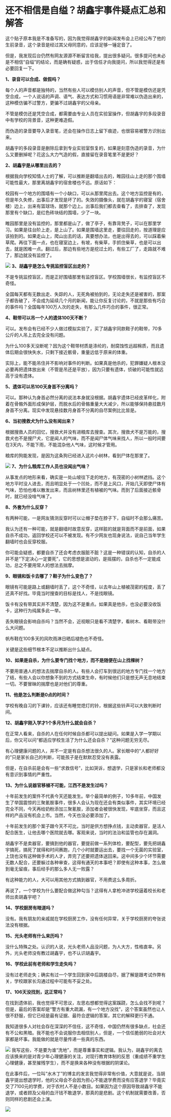 # 还不相信是自缢？胡鑫宇事件疑点汇总和解答

这个贴子原本我是不准备写的，因为我觉得胡鑫宇的新闻发布会上已经公布了他的生前录音，这个录音是经过其父母同意的，应该足够一锤定音了。

但是，我发现后台仍然有网友源源不断留言给我，提出很多疑问。很多提问也未必是不相信“自缢”的结论，而是确有疑惑，出于信任才向我提问，所以我觉得还是有必要回复一下。

**1、录音可以合成、做假吗？**

每个人的声音都是独特的，当然有些人可以模仿别人的声音，但不管是模仿还是凭空合成，一个人说话的声调、语气、表达方式和习惯用语是非常难以伪造出来的，这种模仿骗不过警方，更骗不过胡鑫宇的父母亲。

不管是模仿还是凭空合成，都需要由专业人员在实验室操作，但胡鑫宇的多段录音中有学校的背景音，这种更难造假。

而伪造的录音要导入录音笔，还会在操作日志上留下痕迹，也很容易被警方识别出来。

胡鑫宇的多段录音是删除后拿到专业实验室恢复的，如果是刻意伪造的录音，为什么又要删掉呢？花这么大力气造的假，直接留在录音笔里不是更好？

**2、胡鑫宇是从哪里出去的？**

根据我向学校知情人士的了解，可以推断是翻墙出去的，睢园往山上走的那个围墙可能性最大，那里离胡鑫宇的宿舍楼也不远。原话如下：

校园有一个地方的围墙有一个小缺口，可以从那里爬出去。这个地方监控是有的，但是年久失修，出事后才发现是坏了的。失效的摄像头，就在胡鑫宇的寝室（宿舍楼）边上，出来有篮球场，就那个边上。出事后我们都去查看了，去排查了，发现那里有个缺口，是红色砖块结的围墙，少了一块。

睢园那里是没有监控的，那里都是山了，做了亭子，有靠背凳子，可以在那里学习。如果是往台阶上走，是上山了。如果是围墙这里走，要往回走的，按道理是应该拍到的。如果走山上，爬山出去的话，真要想办法，也是出得去的，可以踩着柴草爬。再往下面一点，也在寝室边上，有坡，有柴草，手抓住柴草，也是可以出去，就是困难一点。翻过后，那边有些地方是挖过土的，有些工厂了，走路就不难了，那边就没有监控了。

![](https://inews.gtimg.com/news_bt/OycNvUnGVUbpRvThXnwcY6wVAE5XnXl8DBvp3rsX3UahsAA/1000)
**3、胡鑫宇是怎么专挑监控盲区出走的？**

不是专挑监控盲区，而是正好围墙那里有监控盲区。学校围墙很长，有监控盲区不奇怪。

全国每天都有无数出走、失踪的人，无死角被拍到的，无论走失还是被害的，那案子都告破了，不会成为延续几个月的新闻，能让你反复讨论的，不就是那些有巧合的事件吗？全国每年100万人次的走失，有那么几件巧合的事件，很正常。

**4、鞋带可以吊一个人的遗体100天不断？**

可以。发布会有已经不少人做过模拟实验了，买了胡鑫宇同款鞋子的鞋带，70多公斤的人吊上去完全没有问题。

为什么100多天没断呢？因为这个鞋带材质是涤纶的，耐腐蚀性远超棉质，而且遗体后期会很快失水，只剩下接近骸骨，重量远低于原来的体重。

实际上，能不能吊住并不影响对事件的判断。如果真是他杀的，犯罪嫌疑人根本没必要再把遗体放出来（不管是吊还是平放），因为只要有遗体，侦破的可能性就远高于没有遗体。

**5、遗体可以吊100天身首不分离吗？**

可以。那种认为身首必然分离的说法本身就没根据。胡鑫宇遗体已经皮革样化，附着在骨骼外面形成保护层，而脱水后的骨骼重量大大减少，所以能够保持悬挂数月身首不分离。现实中发现悬挂数月身首不分离的自尽案例比比皆是。

**6、当初搜救犬为什么没有闻出来？**

根据搜救人员的回忆，搜救犬并没有进粮库去搜查。其次，搜救犬不是万能的，搜救犬也不是搜尸犬，它是闻人的气味，而不是闻尸体气味来找人，所以一般时间要在3天内，不能下雨，不能混杂他人气味，这时候才管用。

粮库的狗能发现，是因为这条狗已经进入这片小树林，看到尸体在那里了。

![](https://inews.gtimg.com/news_bt/OsANxOywVpSxrNYevPlhd5a1y-beLT_Dtq70K2ZZPTGUMAA/1000)
**7、为什么粮库工作人员也没闻出气味？**

从事发点的地形来看，确实是一处山坡往下走的地方，有茂密的小树林遮挡。这个地方平时没人进去，而且明显处于一个凹处，而不是上风口，开始几天即使尸体有气味，恐怕也难以散发出来，而且树林里还有植被的气味。而到了后面接近骸骨时，就已经没啥气味了。

**8、外套为什么反穿？**

有两种可能，一是网友猜测反穿时可以让帽子垫在脖子下，自缢时不会那么痛苦。

我认为还有一种可能，就是翻墙时故意反穿，这样脏的就是背面而不是前面，如果自杀不成功，返回学校还可以不被发现。有不少网友也现身说法，说自己当年学生翻墙时也会反穿校服。

你可能会疑惑，都要自杀了还会考虑衣服脏不脏？这是一种错误的认知，自杀的人并不是“下定决心一定要死”，它的思想是波动的，是摇摆的，自杀也不一定能成功，总之不要用常人的想法去揣摩。

**9、眼镜和饭卡去哪了？鞋子为什么变色了？**

眼镜有可能是路上或翻墙时丢了，这个不奇怪，以去年山上植被茂密的程度，丢了还真不好找。毕竟当时搜查的目标是找人，不是找眼镜。

饭卡有没有带其实并不清楚，因为这不是重点。如果真是他杀，也没必要没收饭卡，这种行为纯属多此一举。

丢失眼镜会影响自杀吗？当然不会，近视眼只是看不清楚字，看树木、看鞋带没什么大问题。

帆布鞋在100多天的风吹雨淋日晒后褪色也不奇怪。

关键是这些细节根本不足以推断出什么疑点。

**10、如果是自杀，为什么要专门找个地方，而不是随便在山上找棵树？**

不要用普通人的想法去揣摩自杀的人。有些人会打车到很远的地方专门找一个地方了结，有些人会以你想象不到的方式结束生命，有时候他们只是想无声无息地结束一切。不要冒昧的揣摩也是对他们的尊重。

**11、他是怎么判断是0点的时间？**

学校有晚自习的下课铃，应该还有睡觉熄灯的铃，根据这些铃声可以大致判断时间。

**12、胡鑫宇刚入学才1个多月为什么就会自杀？**

在正常人看来，自杀的人在任何时候自杀都可以提出疑问。如果是入学一学期以后，你又可以问“都适应学校生活了为什么还会自杀？”这种问题无穷无尽。

有心理健康问题的人，并不一定是有自杀想法很久的人。家长眼中的“人都好好的”只是家长自己的判断，可能孩子是在默默忍受没有表露。

但是，在自杀前是会有一些“求救信号”，比如哭诉，想退学，只是家长和老师都没有意识到事情的严重性。

**13、为什么说器官移植不可能，江西不是发生过吗？**

十年前发生的案件不代表今天还能发生。举个最简单的例子，10多年前，中国发生了举国震惊的三聚氰胺事件，很多人会认为现在还会有类似事件，其实环境已经完全不同，今天再给奶粉添加三聚氰胺，添加者会被很快发现，牢底坐穿，而且这样的产品没有机会上市。当然，今天也没必要添加了。

十年前发生的那个案子跟今天不可比，当时是供方想挣点钱，主动卖器官，是活人配合医生，让他去哪个医院就去哪。客观来说，当时的法治和监管也存在漏洞。

胡鑫宇不是卖器官，要搞到他的器官，要提前做一系列体检，要配型，要先把胡鑫宇搞死，搞死了就得和时间赛跑，几个小时就要运出去，要找一个无菌的实验室，上饶也没有这种做手术的人才，弄完了还要把遗体送回来。这中间多少个环节需要无数人配合，还要躲过各种审查，这得有通天的本事吧？即使有这种本事，怎么做到毫无留痕，事后经手的那么多人无一败露？

有这种能力的人，大可以用其他方式搞到器官，不用费这么多周折。

再说了，一个学校为什么要配合做这种勾当？这得有人拿枪冲进学校逼着校长和老师出卖胡鑫宇吧？

**14、学校厨房有暗道吗？**

没有。我有朋友的亲戚就在学校厨房工作，没有任何异常，关于学校厨房的夸张说法没有根据。

**15、光头老师有什么来历吗？**

没什么特殊之处。认识的人说，光头老师人品没问题，为人大方，性格直率。另外，光头老师没有教过胡鑫宇，也不认识胡鑫宇。

**16、学校此前有老师和学生走失吗？**

没有过老师走失；确实有过一个学生回到家中后跳楼自尽，据了解是跟考试作弊有关，学校跟家长沟通过程中可能有不妥之处。

**17、106天没找到，这正常吗？**

在找到遗体前，我也觉得不可思议，左思右想都觉得这案蹊跷，怎么会找不到呢？但是，最后的答案却是“警方有重大疏漏，有一个地方没找”，这个答案虽然也让人很不舒服，但它已经是最有证据、最符合逻辑的答案，其它的解释更行不通。

我知道很多人对社会存在深深的不信任，这不奇怪，中国仍然有很多缺点，社会还有不公和黑暗。我不能也不会说服你去相信别人，但是，一个信任脆弱的社会对大家都是坏事。我能做的就是尽量传递一些真的东西。

![](https://inews.gtimg.com/news_bt/OhLQVAu5ySQKy8DA5IvzSl0rwQK5nthSQPHYO3PCbPfYIAA/1000)
我写这些，不是要为谁“洗地”，而是尊重事实和逻辑。我认为，胡鑫宇的离去应该换来的是对青少年心理健康的关注，对现行教育体制的反思（重成绩不重学生心理健康，甚至摧残学生），而不是换来各种没有根据的阴谋论。

在此事件后，一位叫“水木丁”的博主的发言我觉得非常有价值，大意就是说，当胡鑫宇提出想退学时，他的父母会不会因为担心不能退学费而没有应答退学？毕竟实交了7100元的学费，对于农村人不是小数目。如果因为这个原因导致胡鑫宇不能退学，或者顾及父母的血汗钱不敢退学，那真的是悲剧。这个机制就需要改善，否则同样的悲剧还会上演。

![](https://inews.gtimg.com/news_bt/ONTG8wnmXU2RBDUCsLOvfKXt2wo65x5Ixfc6mwNrEr0eIAA/1000)


